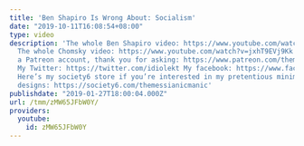 ```yaml
---
title: 'Ben Shapiro Is Wrong About: Socialism'
date: "2019-10-11T16:08:54+08:00"
type: video
description: 'The whole Ben Shapiro video: https://www.youtube.com/watch?v=Y9O-NoccXQQ
  The whole Chomsky video: https://www.youtube.com/watch?v=jxhT9EVj9Kk Yes, I do have
  a Patreon account, thank you for asking: https://www.patreon.com/themessianicmanic
  My Twitter: https://twitter.com/idiolekt My facebook: https://www.facebook.com/themessianicmanic/
  Here’s my society6 store if you’re interested in my pretentious minimalist poster
  designs: https://society6.com/themessianicmanic'
publishdate: "2019-01-27T18:00:04.000Z"
url: /tmm/zMW65JFbW0Y/
providers:
  youtube:
    id: zMW65JFbW0Y
---
```

